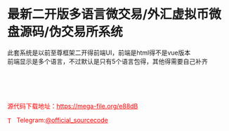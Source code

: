# 最新二开版多语言微交易/外汇虚拟币微盘源码/伪交易所系统

此套系统是以前至尊框架二开得前端UI，前端是html得不是vue版本<br>前端显示是多个语言，不过默认是只有5个语言包得，其他得需要自己补齐<br><br><br><br><br>


<p style="color: red;">源代码下载地址：<a href="https://mega-file.org/e88dB" style="color: red;">https://mega-file.org/e88dB</a></p><p style="color: red;"><img src="https://cdn-icons-png.flaticon.com/512/2111/2111646.png" alt="Telegram Icon" style="width: 16px; vertical-align: middle; margin-right: 5px;">Telegram:<a href="https://t.me/official_sourcecode" style="color: red;">@official_sourcecode</a></p>
